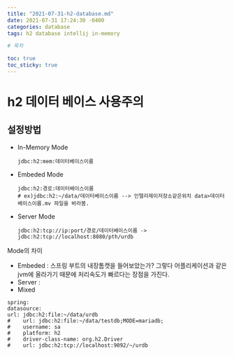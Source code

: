 ```yaml
---
title: "2021-07-31-h2-database.md"
date: 2021-07-31 17:24:30 -0400 
categories: database
tags: h2 database intellij in-memory

# 목차

toc: true  
toc_sticky: true
---
```

# h2 데이터 베이스 사용주의
## 설정방법
- In-Memory Mode
    ```properties
    jdbc:h2:mem:데이터베이스이름
    ```
- Embeded Mode
    ```properties
    jdbc:h2:경로:데이터베이스이름
    # ex)jdbc:h2:~/data/데이터베이스이름 --> 인텔리제이저장소같은위치 data>데이터베이스이름.mv 파일을 바라봄.
    ```
- Server Mode
    ```properties
    jdbc:h2:tcp://ip:port/경로/데이터베이스이름 -> jdbc:h2:tcp://localhost:8080/pth/urdb  
    ```

Mode의 차이
- Embeded : 스프링 부트의 내장톰캣을 들어보았는가? 그렇다 어플리케이션과 같은 jvm에 올라가기 때문에 처리속도가 빠르다는 장점을 가진다.
- Server :
- Mixed
```properties
spring:
datasource:
url: jdbc:h2:file:~/data/urdb
#    url: jdbc:h2:file:~/data/testdb;MODE=mariadb;
#    username: sa
#    platform: h2
#    driver-class-name: org.h2.Driver
#    url: jdbc:h2:tcp://localhost:9092/~/urdb    

```

